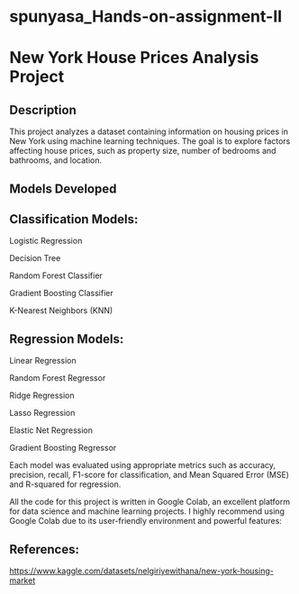 # spunyasa_Hands-on-assignment-II

# New York House Prices Analysis Project


## Description

This project analyzes a dataset containing information on housing prices in New York using machine learning techniques. The goal is to explore factors affecting house prices, such as property size, number of bedrooms and bathrooms, and location. 


## Models Developed


## Classification Models:


Logistic Regression


Decision Tree


Random Forest Classifier


Gradient Boosting Classifier


K-Nearest Neighbors (KNN)

## Regression Models:


Linear Regression


Random Forest Regressor


Ridge Regression


Lasso Regression 


Elastic Net Regression


Gradient Boosting Regressor


Each model was evaluated using appropriate metrics such as accuracy, precision, recall, F1-score for classification, and Mean Squared Error (MSE) and R-squared for regression.


All the code for this project is written in Google Colab, an excellent platform for data science and machine learning projects. I highly recommend using Google Colab due to its user-friendly environment and powerful features:


## References:

https://www.kaggle.com/datasets/nelgiriyewithana/new-york-housing-market
